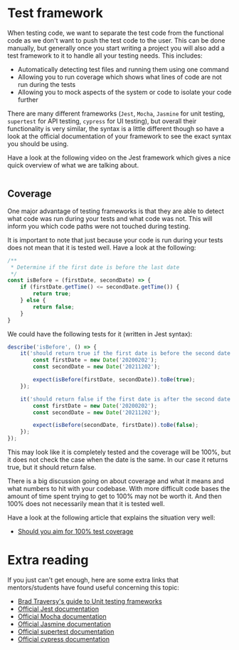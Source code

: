 # Test framework
When testing code, we want to separate the test code from the functional code as we don't want to push the test code to the user. This can be done manually, but generally once you start writing a project you will also add a test framework to it to handle all your testing needs. This includes:

- Automatically detecting test files and running them using one command
- Allowing you to run coverage which shows what lines of code are not run during the tests
- Allowing you to mock aspects of the system or code to isolate your code further

There are many different frameworks (`Jest`, `Mocha`, `Jasmine` for unit testing, `supertest` for API testing, `cypress` for UI testing), but overall their functionality is very similar, the syntax is a little different though so have a look at the official documentation of your framework to see the exact syntax you should be using.

Have a look at the following video on the Jest framework which gives a nice quick overview of what we are talking about.

<a href="https://www.youtube.com/watch?v=FgnxcUQ5vho">
<img src="https://via.placeholder.com/728x90.png?text=Video+Preview+Coming+Soon" alt="" />
</a>

## Coverage

One major advantage of testing frameworks is that they are able to detect what code was run during your tests and what code was not. This will inform you which code paths were not touched during testing.

It is important to note that just because your code is run during your tests does not mean that it is tested well. Have a look at the following:

```js
/**
 * Determine if the first date is before the last date
 */
const isBefore = (firstDate, secondDate) => {
    if (firstDate.getTime() <= secondDate.getTime()) {
        return true;
    } else {
        return false;
    }
}
```

We could have the following tests for it (written in Jest syntax):

```js
describe('isBefore', () => {
    it('should return true if the first date is before the second date', () => {
        const firstDate = new Date('20200202');
        const secondDate = new Date('20211202');

        expect(isBefore(firstDate, secondDate)).toBe(true);
    });

    it('should return false if the first date is after the second date', () => {
        const firstDate = new Date('20200202');
        const secondDate = new Date('20211202');

        expect(isBefore(secondDate, firstDate)).toBe(false);
    });
});
```

This may look like it is completely tested and the coverage will be 100%, but it does not check the case when the date is the same. In our case it returns true, but it should return false.

There is a big discussion going on about coverage and what it means and what numbers to hit with your codebase. With more difficult code bases the amount of time spent trying to get to 100% may not be worth it. And then 100% does not necessarily mean that it is tested well.

Have a look at the following article that explains the situation very well:

- [Should you aim for 100% test coverage](https://blog.ndepend.com/aim-100-percent-test-coverage/)

# Extra reading
If you just can't get enough, here are some extra links that mentors/students have found useful concerning this topic:

- [Brad Traversy's guide to Unit testing frameworks](https://www.youtube.com/watch?v=7r4xVDI2vho)
- [Official Jest documentation](https://jestjs.io/)
- [Official Mocha documentation](https://mochajs.org/)
- [Official Jasmine documentation](https://jasmine.github.io/)
- [Official supertest documentation](https://github.com/visionmedia/supertest)
- [Official cypress documentation](https://docs.cypress.io/)
